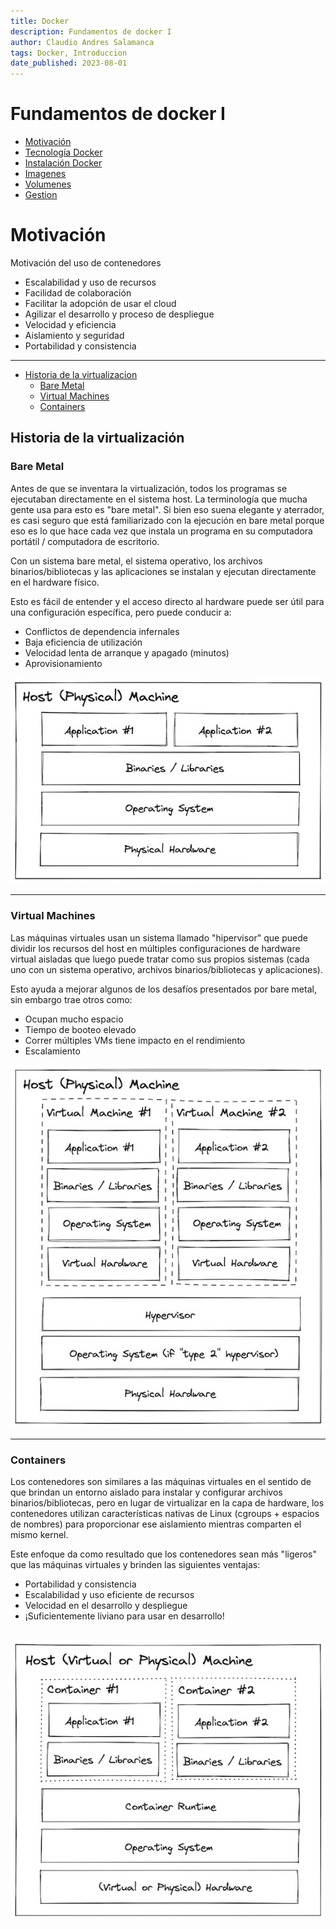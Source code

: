 ```yaml
---
title: Docker
description: Fundamentos de docker I
author: Claudio Andres Salamanca
tags: Docker, Introduccion
date_published: 2023-08-01
---
```


# Fundamentos de docker I

- [Motivación](#motivación)
- [Tecnología Docker](/contenido/clase1/00-tecnologia/readme.md)
- [Instalación Docker](/contenido/clase1/01-instalacion/readme.md)
- [Imagenes](/contenido/clase1/02-imagenes/readme.md)
- [Volumenes](/contenido/clase1/03-volumenes/readme.md)
- [Gestion](/contenido/clase1/05-gestioncontenedores/readme.md)

# Motivación

Motivación del uso de contenedores

  - Escalabilidad y uso de recursos 
  - Facilidad de colaboración 
  - Facilitar la adopción de usar el cloud
  - Agilizar el desarrollo y proceso de despliegue
  - Velocidad y eficiencia
  - Aislamiento y seguridad
  - Portabilidad y consistencia 

---
- [Historia de la virtualizacion](#history-of-virtualization)
    - [Bare Metal](#bare-metal)
    - [Virtual Machines](#virtual-machines)
    - [Containers](#containers)
   

## Historia de la virtualización
### Bare Metal
Antes de que se inventara la virtualización, todos los programas se ejecutaban directamente en el sistema host. La terminología que mucha gente usa para esto es "bare metal". Si bien eso suena elegante y aterrador, es casi seguro que está familiarizado con la ejecución en bare metal porque eso es lo que hace cada vez que instala un programa en su computadora portátil / computadora de escritorio.

Con un sistema bare metal, el sistema operativo, los archivos binarios/bibliotecas y las aplicaciones se instalan y ejecutan directamente en el hardware físico.

Esto es fácil de entender y el acceso directo al hardware puede ser útil para una configuración específica, pero puede conducir a:

- Conflictos de dependencia infernales
- Baja eficiencia de utilización
- Velocidad lenta de arranque y apagado (minutos)
- Aprovisionamiento

![Baremetal](./img/bare-metal.jpg)

---
### Virtual Machines
Las máquinas virtuales usan un sistema llamado "hipervisor" que puede dividir los recursos del host en múltiples configuraciones de hardware virtual aisladas que luego puede tratar como sus propios sistemas (cada uno con un sistema operativo, archivos binarios/bibliotecas y aplicaciones).


Esto ayuda a mejorar algunos de los desafíos presentados por bare metal, sin embargo trae otros como:

- Ocupan mucho espacio
- Tiempo de booteo elevado
- Correr múltiples VMs tiene impacto en el rendimiento
- Escalamiento

![MV](./img/virtual-machine.jpg)

---

### Containers
Los contenedores son similares a las máquinas virtuales en el sentido de que brindan un entorno aislado para instalar y configurar archivos binarios/bibliotecas, pero en lugar de virtualizar en la capa de hardware, los contenedores utilizan características nativas de Linux (cgroups + espacios de nombres) para proporcionar ese aislamiento mientras comparten el mismo kernel.

Este enfoque da como resultado que los contenedores sean más "ligeros" que las máquinas virtuales y brinden las siguientes ventajas:

- Portabilidad y consistencia
- Escalabilidad y uso eficiente de recursos
- Velocidad en el desarrollo y despliegue
- ¡Suficientemente liviano para usar en desarrollo!


![Containers](./img/container.jpg)
---


